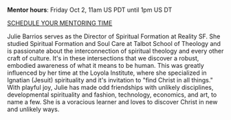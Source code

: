 ﻿---
name: Julie Barrios
description: Director of Spiritual Formation, Reality SF
picture: julie_barrios.png
categories: ideation ministry
---
<br>
<b>Mentor hours</b>: Friday Oct 2, 11am US PDT until 1pm US DT

<a class="button small special"  href="https://juliebarrios.youcanbook.me" target="_blank">SCHEDULE YOUR MENTORING TIME</a>
</b>

<p>
Julie Barrios serves as the Director of Spiritual Formation at Reality SF. She studied Spiritual Formation and Soul Care at Talbot School of Theology and is passionate about the interconnection of spiritual theology and every other craft of culture.  It's in these intersections that we discover a robust, embodied awareness of what it means to be human.  This was greatly influenced by her time at the Loyola Institute, where she specialized in Ignatian (Jesuit) spirituality and it's invitation to "find Christ in all things." With playful joy, Julie has made odd friendships with unlikely disciplines, developmental spirituality and fashion, technology, economics, and art, to name a few. She is a voracious learner and loves to discover Christ in new and unlikely ways.  
</p>    